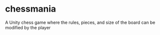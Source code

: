 # chessmania
A Unity chess game where the rules, pieces, and size of the board can be modified by the player
